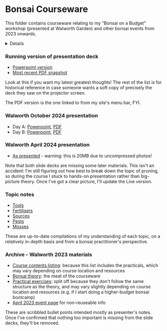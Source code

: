# Bonsai Courseware

This folder contains courseware relating to my "Bonsai on a Budget" workshop (presented at Walworth Garden) and other bonsai events from 2023 onwards.

<details>

## Meta - hide/remove before sharing

### Forward planning

I would very much like to produce a re-useable resource here, rather than yet another pile of personal notes.  Ideally the end-game would be to put together a reasonably comprehensive resource, a la Wikibooks, at least for the basics.  (Alternatively, there's a pay-what-you-want site for technical books... which I've forgotten the URL of.  D'oh.)

Relatedly, I will probably end up licensing this under [CC-BY](https://choosealicense.com/licenses/cc-by-4.0/) or similar... but I can't commit to that yet because the repository may temporarily include more stringently-licensed files (e.g. scanned images from books used as placeholders) until I can replace them with my own content.  In the meantime, please drop me a line if you would like to reuse anything; it is almost certain that I'll say yes.

...As of 2024, I've surrendered to the need to produce a pretty Powerpoint deck in addition to any long-form writing.  The desire to bookify this remains, but it does make it easier to keep track of the big picture.  The below to-do list has not yet been updated.

### To do
+ Finish first draft of outline
+ Identify most critical areas for course
+ Flesh out into training deck/notes + presenter's notes
	- Make sure headings are aligned with summary
+ Make bounty board of: tree photos/drawings; diagrams; tabular info
	- Or stub in fake diagrams and use the issue tracker?

#### Bounty board

Diagrams
+ Bonsai lifecycle
+ Common species identification:
	- outdoor bonsai
	- indoor bonsai
	- world map with climate bands and common tree origin markers?
	- London self-seeded trees
	- London weeds
	- London pests (and non-pests)
+ Bonsai history timeline and/or map
+ Bonsai style diagrams (source from e.g. wikimedia commons?)
+ Tree science 101:
	- enablers of growth
	- limiters of growth
	- types of growth
+ Proportion and area of effect for each nutrient
+ Causes of death:
	- my first bonsai
	- year 1 enthusiast
	- experienced practitioner
+ Climate change 101 (for bonsai specialists):
	- rising GST
	- shifting climate bands
	- London-specific results: see [UKCP](https://www.metoffice.gov.uk/research/approach/collaboration/ukcp/index)
+ Wild vs potted tree roots (?)
+ Standard pot layout (wire, mesh, soil, tree, sphag)
+ Wiring patterns (from base; two-branch; fork)
+ Pruning guide
+ Example "tree plans" - original tree pic + diagram + final tree pick

Photos
+ Alex's wall o' bonsai
+ Japanese, Chinese and Nonsai groups of styles

Technical appendices
+ Care sheet - DONE!
+ Detailed task guidance
	- re-potting
	- wiring
+ Table of low-budget substitutes

</details>

### Running version of presentation deck
+ [Powerpoint version](https://github.com/AlexLabram/Bonsai/raw/main/Courseware/Bonsai%20On%20A%20Budget%20%28running%29.pptx)
+ [Most recent PDF snapshot](https://github.com/AlexLabram/Bonsai/raw/main/Courseware/tags/Bonsai%202-Day%20A%20%282025-01-16%29.pdf)

Look at this if you want my latest greatest thoughts!  The rest of the list is for historical reference in case someone wants a soft copy of precisely the deck they saw on the projector screen.

The PDF version is the one linked to from my site's menu bar, FYI.

### Walworth October 2024 presentation
+ Day A: [Powerpoint](https://github.com/AlexLabram/Bonsai/raw/main/Courseware/tags/Bonsai%202-Day%20A%20%282024-10-12%29.pptx), [PDF](https://github.com/AlexLabram/Bonsai/raw/main/Courseware/tags/Bonsai%202-Day%20A%20%282024-10-12%29.pdf)
+ Day B: [Powerpoint](https://github.com/AlexLabram/Bonsai/raw/main/Courseware/tags/Bonsai%202-Day%20B%20%282024-10-13%29.pptx), [PDF](https://github.com/AlexLabram/Bonsai/raw/main/Courseware/tags/Bonsai%202-Day%20B%20%282024-10-13%29.pdf)

### Walworth April 2024 presentation
+ [As presented](https://github.com/AlexLabram/Bonsai/raw/main/Courseware/tags/Bonsai%20On%20A%20Budget%20%282024-04%29.pptx) - warning: this is 20MB due to uncompressed photos!

Note that both slide decks are missing some later materials.  This isn't an accident: I'm still figuring out how best to break down the topic of pruning, so during the course I stuck to hands-on presentation rather than big-picture theory.  Once I've got a clear picture, I'll update the Live version.

### Topic notes
+ [Tools](https://github.com/AlexLabram/Bonsai/raw/main/Courseware/Bonsai%20Tools.docx)
+ [Fertilisers](https://github.com/AlexLabram/Bonsai/raw/main/Courseware/Bonsai%20Fertilisers.docx)
+ [Sources](https://github.com/AlexLabram/Bonsai/raw/main/Courseware/Bonsai%20Sources.docx)
+ [Pests](https://github.com/AlexLabram/Bonsai/raw/main/Courseware/Bonsai%20Pests.docx)
+ [Mosses](https://github.com/AlexLabram/Bonsai/raw/main/Courseware/Bonsai%20Mosses.docx)

These are up-to-date compilations of my understanding of each topic, on a relatively in-depth basis and from a bonsai practitioner's perspective.

### Archive - Walworth 2023 materials
+ [Course contents listing](tags/IntroContents.md): because this list includes the practicals, which may vary depending on course location and resources
+ [Bonsai theory](tags/TheoryMain.md): the meat of the courseware
+ [Practical exercises](tags/IntroPracticals.md): split off because they don't follow the same structure as the theory, and may vary slightly depending on course location and resources (e.g. if I start doing a higher-budget bonsai bootcamp)
+ [April 2023 event page](tags/2023-04_WGIntro.md) for non-reuseable info

These are scribbled bullet points intended mostly as presenter's notes. Once I've confirmed that nothing too important is missing from the slide decks, they'll be removed.